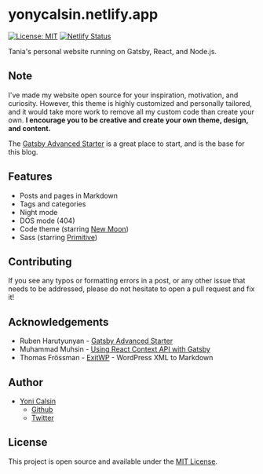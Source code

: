 # yonycalsin.netlify.app

[![License: MIT](https://img.shields.io/badge/License-MIT-blue.svg)](https://opensource.org/licenses/MIT) [![Netlify Status](https://api.netlify.com/api/v1/badges/0a51d0e9-f611-4dd8-887f-fc1889e68540/deploy-status)](https://app.netlify.com/sites/tania/deploys)

Tania's personal website running on Gatsby, React, and Node.js.

## Note

I've made my website open source for your inspiration, motivation, and curiosity. However, this theme is highly customized and personally tailored, and it would take more work to remove all my custom code than create your own. **I encourage you to be creative and create your own theme, design, and content.**

The [Gatsby Advanced Starter](https://github.com/vagr9k/gatsby-advanced-starter/) is a great place to start, and is the base for this blog.

## Features

-  Posts and pages in Markdown
-  Tags and categories
-  Night mode
-  DOS mode (404)
-  Code theme (starring [New Moon](https://taniarascia.github.io/new-moon))
-  Sass (starring [Primitive](https://taniarascia.github.io/primitive))

## Contributing

If you see any typos or formatting errors in a post, or any other issue that needs to be addressed, please do not hesitate to open a pull request and fix it!

## Acknowledgements

-  Ruben Harutyunyan - [Gatsby Advanced Starter](https://github.com/vagr9k/gatsby-advanced-starter/)
-  Muhammad Muhsin - [Using React Context API with Gatsby](https://www.gatsbyjs.org/blog/2019-01-31-using-react-context-api-with-gatsby/)
-  Thomas Frössman - [ExitWP](https://github.com/thomasf/exitwp) - WordPress XML to Markdown

## Author

-  [Yoni Calsin](https://yonicalsin.netlify.app)
   -  [Github](https://github.com/yonicalsin)
   -  [Twitter](https://twitter.com/yonicalsin)

<!-- <a href="https://patreon.com/taniarascia"><img src="https://img.shields.io/endpoint.svg?url=https://shieldsio-patreon.herokuapp.com/taniarascia&style=for-the-badge" alt="Patreon donate button" /> </a> -->

<!-- [![ko-fi](https://www.ko-fi.com/img/githubbutton_sm.svg)](https://ko-fi.com/F1F1GNP8) -->

## License

This project is open source and available under the [MIT License](LICENSE).
